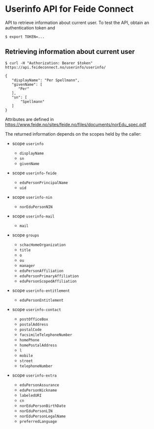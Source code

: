 # Userinfo API for Feide Connect

API to retrieve information about current user. To test the API, obtain an authentication token and

    $ export TOKEN=...

## Retrieving information about current user

    $ curl -H "Authorization: Bearer $token" https://api.feideconnect.no/userinfo/userinfo/

    {
       "displayName": "Per Spellmann",
       "givenName": [
          "Per"
       ],
       "sn": [
           "Spellmann"
       ]
    }


Attributes are defined in https://www.feide.no/sites/feide.no/files/documents/norEdu_spec.pdf

The returned information depends on the scopes held by the caller:

- scope `userinfo`

  - `displayName`
  - `sn`
  - `givenName`

- scope `userinfo-feide`

  - `eduPersonPrincipalName`
  - `uid`

- scope `userinfo-nin`

  - `norEduPersonNIN`

- scope `userinfo-mail`

  - `mail`

- scope `groups`

  - `schacHomeOrganization`
  - `title`
  - `o`
  - `ou`
  - `manager`
  - `eduPersonAffiliation`
  - `eduPersonPrimaryAffiliation`
  - `eduPersonScopedAffiliation`

- scope `userinfo-entitlement`

  - `eduPersonEntitlement`

- scope `userinfo-contact`

  - `postOfficeBox`
  - `postalAddress`
  - `postalCode`
  - `facsimileTelephoneNumber`
  - `homePhone`
  - `homePostalAddress`
  - `l`
  - `mobile`
  - `street`
  - `telephoneNumber`

- scope `userinfo-extra`

  - `eduPersonAssurance`
  - `eduPersonNickname`
  - `labeledURI`
  - `cn`
  - `norEduPersonBirthDate`
  - `norEduPersonLIN`
  - `norEduPersonLegalName`
  - `preferredLanguage`

